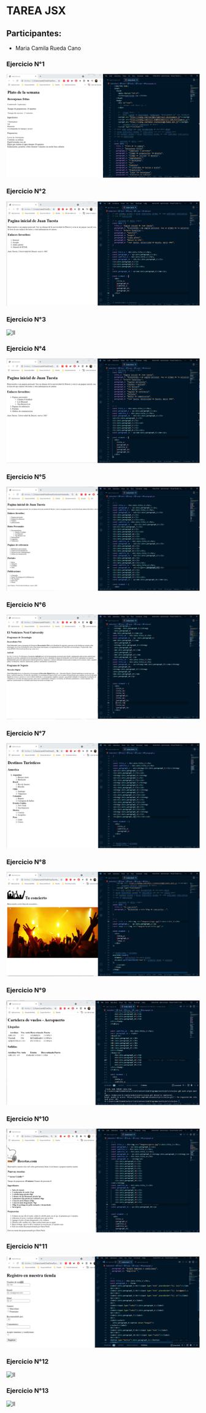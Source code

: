 # TAREA JSX

## Participantes:

- Maria Camila Rueda Cano

### Ejercicio N°1

![ll](https://github.com/camilaru15/jsx/blob/master/imagenes/ejericicio1.png)

### Ejercicio N°2

![ll](https://github.com/camilaru15/jsx/blob/master/imagenes/ejericicio2.png)

### Ejercicio N°3

![ll]()

### Ejercicio N°4

![ll](https://github.com/camilaru15/jsx/blob/master/imagenes/ejercicio4.png)

### Ejercicio N°5

![ll](https://github.com/camilaru15/jsx/blob/master/imagenes/ejercicio5.png)

### Ejercicio N°6

![ll](https://github.com/camilaru15/jsx/blob/master/imagenes/ejercicio6.png)

### Ejercicio N°7

![ll](https://github.com/camilaru15/jsx/blob/master/imagenes/ejercicio7.png)

### Ejercicio N°8

![ll](https://github.com/camilaru15/jsx/blob/master/imagenes/ejercicio8.png)

### Ejercicio N°9

![ll](https://github.com/camilaru15/jsx/blob/master/imagenes/ejercicio9.png)

### Ejercicio N°10

![ll](https://github.com/camilaru15/jsx/blob/master/imagenes/ejercicio10.png)

### Ejercicio N°11

![ll](https://github.com/camilaru15/jsx/blob/master/imagenes/ejercicio11.png)

### Ejercicio N°12

![ll]()

### Ejercicio N°13

![ll]()
